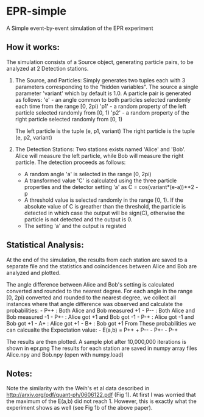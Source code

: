 EPR-simple
==========

A Simple event-by-event simulation of the EPR experiment

How it works:
------------
The simulation consists of a Source object, generating particle pairs, to be analyzed at 2 Detection stations.

1) The Source, and Particles:
    Simply generates two tuples each with 3 parameters corresponding to the "hidden variables".
    The source a single parameter 'variant' which by default is 1.0. 
    A particle pair is generated as follows:
     'e'  - an angle common to both particles selected randomly each time from the range [0, 2pi)
     'p1' - a random property of the left particle selected randomly from [0, 1)
     'p2' - a random property of the right particle selected randomly from [0, 1)
    
    The left particle is the tuple (e, p1, variant)
    The right particle is the tuple (e, p2, variant)

2) The Detection Stations:
    Two stations exists named 'Alice' and 'Bob'. Alice will measure the left particle, while Bob will measure the right particle.
    The detection proceeds as follows:
    - A random angle 'a' is selected in the range [0, 2pi)
    - A transformed value 'C' is calculated using the three particle properties and the detector setting 'a' as C = cos(variant*(e-a))**2 - p
    - A threshold value is selected randomly in the range [0, 1). If the absolute value of C is greather than the threshold, the particle is detected in which case the output will be sign(C), otherwise the particle is not detected and the output is 0.
    - The setting 'a' and the output is registed

Statistical Analysis:
--------------------    
At the end of the simulation, the results from each station are saved to a separate file and the statistics and coincidences between Alice and Bob are analyzed and plotted.

The angle difference between Alice and Bob's setting is calculated converted and rounded to the nearest degree. For each angle in the range [0, 2pi) converted and rounded to the nearest degree, we collect all instances where that angle difference was observed and calculate the probabilities:
    - P++ : Both Alice and Bob measured +1
    - P-- : Both Alice and Bob measured -1
    - P+- : Alice got +1 and Bob got -1
    - P-+ : Alice got -1 and Bob got +1
    - A+ : Alice got +1
    - B+ : Bob got +1
From These probabilities we can calcualte the Expectation value:
    - E(a,b) = P++ + P-- - P+- - P-+
    
The results are then plotted. A sample plot after 10,000,000 iterations is shown in epr.png
The results for each station are saved in numpy array files Alice.npy and Bob.npy (open with numpy.load)

Notes:
-----
Note the similarity with the Weih's et al data described in http://arxiv.org/pdf/quant-ph/0606122.pdf (Fig 1). At first I was worried that the maximum of the E(a,b) did not reach 1. However, this is exactly what the experiment shows as well (see Fig 1b of the above paper).
